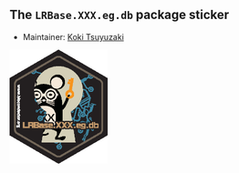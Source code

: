 ## The `LRBase.XXX.eg.db` package sticker

* Maintainer: [Koki Tsuyuzaki](https://github.com/kokitsuyuzaki/)

<img src=LRBase.XXX.eg.db.eps height="200">